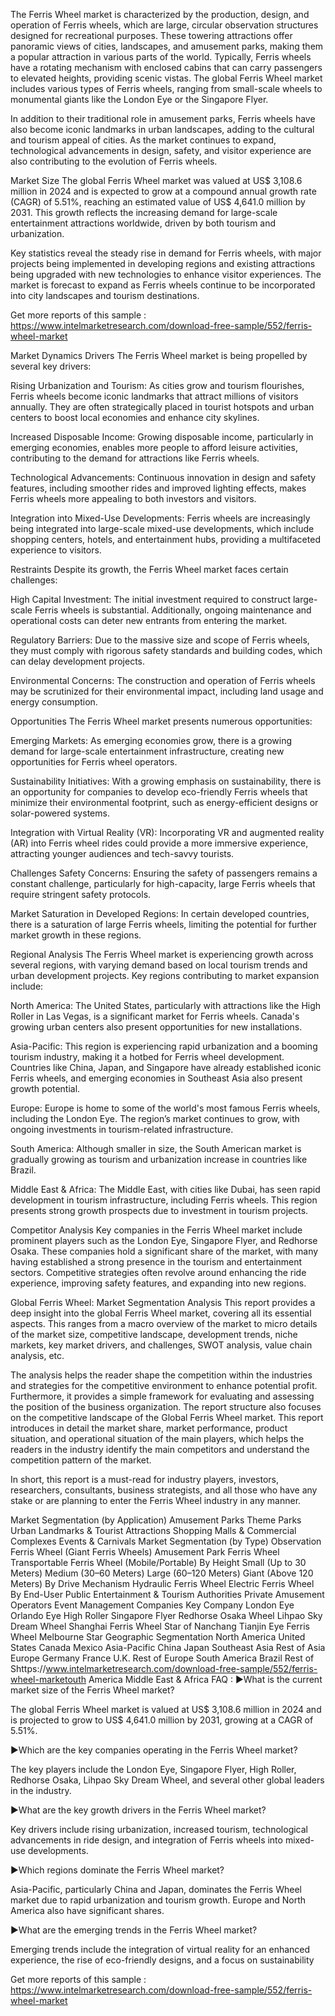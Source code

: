 The Ferris Wheel market is characterized by the production, design, and operation of Ferris wheels, which are large, circular observation structures designed for recreational purposes. These towering attractions offer panoramic views of cities, landscapes, and amusement parks, making them a popular attraction in various parts of the world. Typically, Ferris wheels have a rotating mechanism with enclosed cabins that can carry passengers to elevated heights, providing scenic vistas. The global Ferris Wheel market includes various types of Ferris wheels, ranging from small-scale wheels to monumental giants like the London Eye or the Singapore Flyer.

In addition to their traditional role in amusement parks, Ferris wheels have also become iconic landmarks in urban landscapes, adding to the cultural and tourism appeal of cities. As the market continues to expand, technological advancements in design, safety, and visitor experience are also contributing to the evolution of Ferris wheels.

Market Size
The global Ferris Wheel market was valued at US$ 3,108.6 million in 2024 and is expected to grow at a compound annual growth rate (CAGR) of 5.51%, reaching an estimated value of US$ 4,641.0 million by 2031. This growth reflects the increasing demand for large-scale entertainment attractions worldwide, driven by both tourism and urbanization.

Key statistics reveal the steady rise in demand for Ferris wheels, with major projects being implemented in developing regions and existing attractions being upgraded with new technologies to enhance visitor experiences. The market is forecast to expand as Ferris wheels continue to be incorporated into city landscapes and tourism destinations.

Get more reports of this sample : https://www.intelmarketresearch.com/download-free-sample/552/ferris-wheel-market

Market Dynamics
Drivers
The Ferris Wheel market is being propelled by several key drivers:

Rising Urbanization and Tourism: As cities grow and tourism flourishes, Ferris wheels become iconic landmarks that attract millions of visitors annually. They are often strategically placed in tourist hotspots and urban centers to boost local economies and enhance city skylines.

Increased Disposable Income: Growing disposable income, particularly in emerging economies, enables more people to afford leisure activities, contributing to the demand for attractions like Ferris wheels.

Technological Advancements: Continuous innovation in design and safety features, including smoother rides and improved lighting effects, makes Ferris wheels more appealing to both investors and visitors.

Integration into Mixed-Use Developments: Ferris wheels are increasingly being integrated into large-scale mixed-use developments, which include shopping centers, hotels, and entertainment hubs, providing a multifaceted experience to visitors.

Restraints
Despite its growth, the Ferris Wheel market faces certain challenges:

High Capital Investment: The initial investment required to construct large-scale Ferris wheels is substantial. Additionally, ongoing maintenance and operational costs can deter new entrants from entering the market.

Regulatory Barriers: Due to the massive size and scope of Ferris wheels, they must comply with rigorous safety standards and building codes, which can delay development projects.

Environmental Concerns: The construction and operation of Ferris wheels may be scrutinized for their environmental impact, including land usage and energy consumption.

Opportunities
The Ferris Wheel market presents numerous opportunities:

Emerging Markets: As emerging economies grow, there is a growing demand for large-scale entertainment infrastructure, creating new opportunities for Ferris wheel operators.

Sustainability Initiatives: With a growing emphasis on sustainability, there is an opportunity for companies to develop eco-friendly Ferris wheels that minimize their environmental footprint, such as energy-efficient designs or solar-powered systems.

Integration with Virtual Reality (VR): Incorporating VR and augmented reality (AR) into Ferris wheel rides could provide a more immersive experience, attracting younger audiences and tech-savvy tourists.

Challenges
Safety Concerns: Ensuring the safety of passengers remains a constant challenge, particularly for high-capacity, large Ferris wheels that require stringent safety protocols.

Market Saturation in Developed Regions: In certain developed countries, there is a saturation of large Ferris wheels, limiting the potential for further market growth in these regions.

Regional Analysis
The Ferris Wheel market is experiencing growth across several regions, with varying demand based on local tourism trends and urban development projects. Key regions contributing to market expansion include:

North America: The United States, particularly with attractions like the High Roller in Las Vegas, is a significant market for Ferris wheels. Canada's growing urban centers also present opportunities for new installations.

Asia-Pacific: This region is experiencing rapid urbanization and a booming tourism industry, making it a hotbed for Ferris wheel development. Countries like China, Japan, and Singapore have already established iconic Ferris wheels, and emerging economies in Southeast Asia also present growth potential.

Europe: Europe is home to some of the world's most famous Ferris wheels, including the London Eye. The region’s market continues to grow, with ongoing investments in tourism-related infrastructure.

South America: Although smaller in size, the South American market is gradually growing as tourism and urbanization increase in countries like Brazil.

Middle East & Africa: The Middle East, with cities like Dubai, has seen rapid development in tourism infrastructure, including Ferris wheels. This region presents strong growth prospects due to investment in tourism projects.

Competitor Analysis
Key companies in the Ferris Wheel market include prominent players such as the London Eye, Singapore Flyer, and Redhorse Osaka. These companies hold a significant share of the market, with many having established a strong presence in the tourism and entertainment sectors. Competitive strategies often revolve around enhancing the ride experience, improving safety features, and expanding into new regions.

Global Ferris Wheel: Market Segmentation Analysis
This report provides a deep insight into the global Ferris Wheel market, covering all its essential aspects. This ranges from a macro overview of the market to micro details of the market size, competitive landscape, development trends, niche markets, key market drivers, and challenges, SWOT analysis, value chain analysis, etc.

The analysis helps the reader shape the competition within the industries and strategies for the competitive environment to enhance potential profit. Furthermore, it provides a simple framework for evaluating and assessing the position of the business organization. The report structure also focuses on the competitive landscape of the Global Ferris Wheel market. This report introduces in detail the market share, market performance, product situation, and operational situation of the main players, which helps the readers in the industry identify the main competitors and understand the competition pattern of the market.

In short, this report is a must-read for industry players, investors, researchers, consultants, business strategists, and all those who have any stake or are planning to enter the Ferris Wheel industry in any manner.

Market Segmentation (by Application)
Amusement Parks
Theme Parks
Urban Landmarks & Tourist Attractions
Shopping Malls & Commercial Complexes
Events & Carnivals
Market Segmentation (by Type)
Observation Ferris Wheel (Giant Ferris Wheels)
Amusement Park Ferris Wheel
Transportable Ferris Wheel (Mobile/Portable)
By Height
Small (Up to 30 Meters)
Medium (30–60 Meters)
Large (60–120 Meters)
Giant (Above 120 Meters)
By Drive Mechanism
Hydraulic Ferris Wheel
Electric Ferris Wheel
By End-User
Public Entertainment & Tourism Authorities
Private Amusement Operators
Event Management Companies
Key Company
London Eye
Orlando Eye
High Roller
Singapore Flyer
Redhorse Osaka Wheel
Lihpao Sky Dream Wheel
Shanghai Ferris Wheel
Star of Nanchang
Tianjin Eye Ferris Wheel
Melbourne Star
Geographic Segmentation
North America
United States
Canada
Mexico
Asia-Pacific
China
Japan
Southeast Asia
Rest of Asia
Europe
Germany
France
U.K.
Rest of Europe
South America
Brazil
Rest of Shttps://www.intelmarketresearch.com/download-free-sample/552/ferris-wheel-marketouth America
Middle East & Africa
FAQ :
▶What is the current market size of the Ferris Wheel market?

The global Ferris Wheel market is valued at US$ 3,108.6 million in 2024 and is projected to grow to US$ 4,641.0 million by 2031, growing at a CAGR of 5.51%.

▶Which are the key companies operating in the Ferris Wheel market?

The key players include the London Eye, Singapore Flyer, High Roller, Redhorse Osaka, Lihpao Sky Dream Wheel, and several other global leaders in the industry.

▶What are the key growth drivers in the Ferris Wheel market?

Key drivers include rising urbanization, increased tourism, technological advancements in ride design, and integration of Ferris wheels into mixed-use developments.

▶Which regions dominate the Ferris Wheel market?

Asia-Pacific, particularly China and Japan, dominates the Ferris Wheel market due to rapid urbanization and tourism growth. Europe and North America also have significant shares.

▶What are the emerging trends in the Ferris Wheel market?

Emerging trends include the integration of virtual reality for an enhanced experience, the rise of eco-friendly designs, and a focus on sustainability

Get more reports of this sample : https://www.intelmarketresearch.com/download-free-sample/552/ferris-wheel-market
